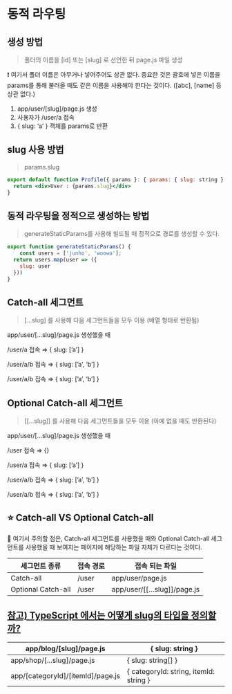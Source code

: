 # 동적 라우팅

## 생성 방법

> 폴더의 이름을 [id] 또는 [slug] 로 선언한 뒤 page.js 파일 생성
> 

❗ 여기서 폴더 이름은 아무거나 넣어주어도 상관 없다. 중요한 것은 괄호에 넣은 이름을 params를 통해 불러올 때도 같은 이름을 사용해야 한다는 것이다. ([abc], [name] 등 상관 없다.)

1. app/user/[slug]/page.js 생성
2. 사용자가 /user/a 접속
3. { slug: ‘a’ } 객체를 params로 반환

## slug 사용 방법

> params.slug
> 

```jsx
export default function Profile({ params }: { params: { slug: string } }) {
  return <div>User : {params.slug}</div>
}
```

## 동적 라우팅을 정적으로 생성하는 방법

> generateStaticParams를 사용해 빌드될 때 정적으로 경로를 생성할 수 있다.
> 

```jsx
export function generateStaticParams() {
	const users = ['junho', 'woowa'];
  return users.map(user => ({
    slug: user
  }))
}
```

## Catch-all 세그먼트

> […slug] 를 사용해 다음 세그먼트들을 모두 이용 (배열 형태로 반환됨)
> 

app/user/[…slug]/page.js 생성했을 때

/user/a 접속 ⇒ { slug: [’a’] }

/user/a/b 접속 ⇒ { slug: [’a’, ‘b’] }

/user/a/b 접속 ⇒ { slug: [’a’, ‘b’] }

## ****Optional Catch-all 세그먼트****

> [[…slug]] 를 사용해 다음 세그먼트들을 모두 이용 (아예 없을 때도 반환된다)
> 

app/user/[…slug]/page.js 생성했을 때

/user 접속 ⇒ {}

/user/a 접속 ⇒ { slug: [’a’] }

/user/a/b 접속 ⇒ { slug: [’a’, ‘b’] }

/user/a/b 접속 ⇒ { slug: [’a’, ‘b’] }

## ⭐ Catch-all VS ****Optional Catch-all****

👀  여기서 주의할 점은, Catch-all 세그먼트를 사용했을 때와 Optional Catch-all 세그먼트를 사용했을 때 보여지는 페이지에 해당하는 파일 자체가 다르다는 것이다.

| 세그먼트 종류 | 접속 경로 | 접속 되는 파일 |
| --- | --- | --- |
| Catch-all | /user | app/user/page.js |
| Optional Catch-all | /user | app/user/[[…slug]]/page.js |

## [참고) TypeScript 에서는 어떻게 slug의 타입을 정의할까?](https://nextjs.org/docs/app/building-your-application/routing/dynamic-routes#typescript)

| app/blog/[slug]/page.js | { slug: string } |
| --- | --- |
| app/shop/[...slug]/page.js | { slug: string[] } |
| app/[categoryId]/[itemId]/page.js | { categoryId: string, itemId: string } |
